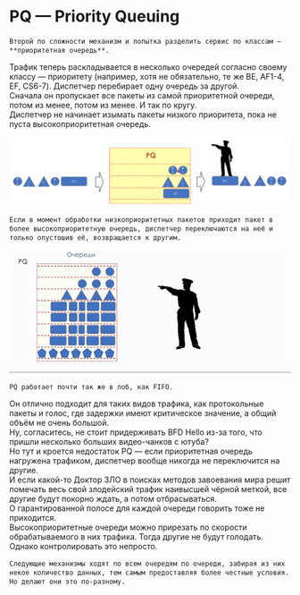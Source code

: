 # PQ — Priority Queuing

```text
Второй по сложности механизм и попытка разделить сервис по классам — **приоритетная очередь**.  
```

Трафик теперь раскладывается в несколько очередей согласно своему классу — приоритету \(например, хотя не обязательно, те же BE, AF1-4, EF, CS6-7\). Диспетчер перебирает одну очередь за другой.  
Сначала он пропускает все пакеты из самой приоритетной очереди, потом из менее, потом из менее. И так по кругу.  
Диспетчер не начинает изымать пакеты низкого приоритета, пока не пуста высокоприоритетная очередь.

![](../../.gitbook/assets/image%20%2849%29.png)

```text
Если в момент обработки низкоприоритетных пакетов приходит пакет в более высокоприоритетную очередь, диспетчер переключаются на неё и только опустошив её, возвращается к другим.
```

![](../../.gitbook/assets/image%20%28202%29.png)

```text
PQ работает почти так же в лоб, как FIFO.   
```

Он отлично подходит для таких видов трафика, как протокольные пакеты и голос, где задержки имеют критическое значение, а общий объём не очень большой.  
Ну, согласитесь, не стоит придерживать BFD Hello из-за того, что пришли несколько больших видео-чанков с ютуба?  
Но тут и кроется недостаток PQ — если приоритетная очередь нагружена трафиком, диспетчер вообще никогда не переключится на другие.  
И если какой-то Доктор ЗЛО в поисках методов завоевания мира решит помечать весь свой злодейский трафик наивысшей чёрной меткой, все другие будут покорно ждать, а потом отбрасываться.  
О гарантированной полосе для каждой очереди говорить тоже не приходится.  
Высокоприоритетные очереди можно прирезать по скорости обрабатываемого в них трафика. Тогда другие не будут голодать. Однако контролировать это непросто.

```text
Следующие механизмы ходят по всем очередям по очереди, забирая из них некое количество данных, тем самым предоставляя более честные условия. Но делают они это по-разному. 
```

